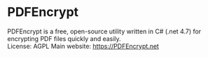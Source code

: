 # PDFEncrypt
PDFEncrypt is a free, open-source utility written in C# (.net 4.7) for encrypting PDF files quickly and easily.  
License: AGPL
Main website: https://PDFEncrypt.net
